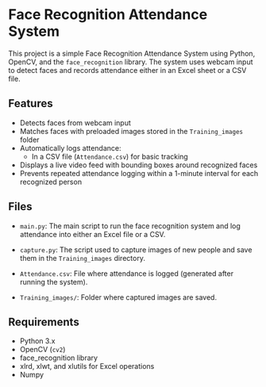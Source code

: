# Face Recognition Attendance System

This project is a simple Face Recognition Attendance System using Python, OpenCV, and the `face_recognition` library. The system uses webcam input to detect faces and records attendance either in an Excel sheet or a CSV file.

## Features
- Detects faces from webcam input
- Matches faces with preloaded images stored in the `Training_images` folder
- Automatically logs attendance:
  - In a CSV file (`Attendance.csv`) for basic tracking
- Displays a live video feed with bounding boxes around recognized faces
- Prevents repeated attendance logging within a 1-minute interval for each recognized person

## Files
- `main.py`: The main script to run the face recognition system and log attendance into either an Excel file or a CSV.

- `capture.py`: The script used to capture images of new people and save them in the `Training_images` directory.

- `Attendance.csv`: File where attendance is logged (generated after running the system).

- `Training_images/`: Folder where captured images are saved.

## Requirements
- Python 3.x
- OpenCV (`cv2`)
- face_recognition library
- xlrd, xlwt, and xlutils for Excel operations
- Numpy
